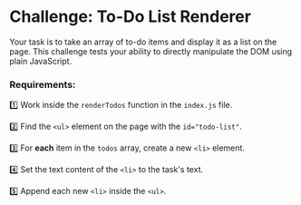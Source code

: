 # Challenge: To-Do List Renderer

Your task is to take an array of to-do items and display it as a list on the page. This challenge tests your ability to directly manipulate the DOM using plain JavaScript.

### Requirements:
1️⃣ Work inside the `renderTodos` function in the `index.js` file.

2️⃣ Find the `<ul>` element on the page with the `id="todo-list"`.

3️⃣ For **each** item in the `todos` array, create a new `<li>` element.

4️⃣ Set the text content of the `<li>` to the task's text.

5️⃣ Append each new `<li>` inside the `<ul>`.